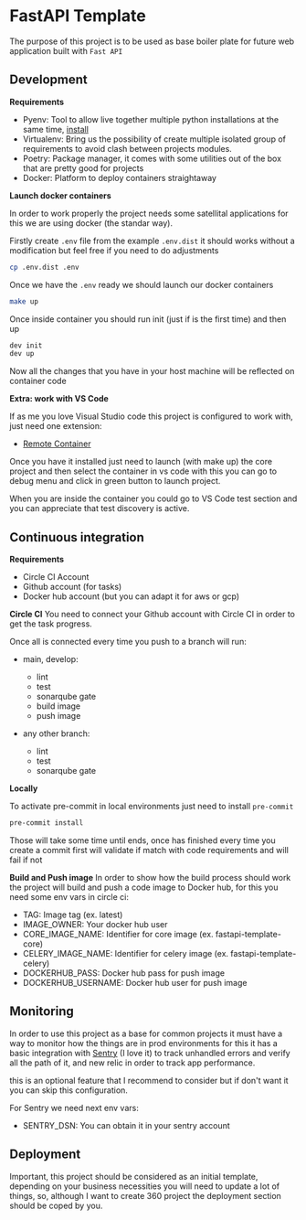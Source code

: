 # FastAPI Template

The purpose of this project is to be used as base boiler plate for future web application built with `Fast API`

## Development


**Requirements**

- Pyenv: Tool to allow live together multiple python installations at the same time, [install](https://github.com/pyenv/pyenv)
- Virtualenv: Bring us the possibility of create multiple isolated group of requirements to avoid clash between projects modules.
- Poetry: Package manager, it comes with some utilities out of the box that are pretty good for projects
- Docker: Platform to deploy containers straightaway

**Launch docker containers**

In order to work properly the project needs some satellital applications for this we are using docker (the standar way).

Firstly create `.env` file from the example `.env.dist` it should works without a modification but feel free if you need to do adjustments

```bash
cp .env.dist .env
```

Once we have the `.env` ready we should launch our docker containers

```bash
make up
```

Once inside container you should run init (just if is the first time) and then up
```bash
dev init
dev up
```
Now all the changes that you have in your host machine will be reflected on container code

**Extra: work with VS Code**

If as me you love Visual Studio code this project is configured to work with, just need one extension:

- [Remote Container](https://code.visualstudio.com/docs/remote/containers)

Once you have it installed just need to launch (with make up) the core project and then select the container in vs code
with this you can go to debug menu and click in green button to launch project.

When you are inside the container you could go to VS Code test section and you can appreciate that test discovery is active.
## Continuous integration

**Requirements**

- Circle CI Account
- Github account (for tasks)
- Docker hub account (but you can adapt it for aws or gcp)

**Circle CI**
You need to connect your Github account with Circle CI in order to get the task progress.

Once all is connected every time you push to a branch will run:

- main, develop:
  - lint
  - test
  - sonarqube gate
  - build image
  - push image

- any other branch:
  - lint
  - test
  - sonarqube gate

**Locally**

To activate pre-commit in local environments just need to install `pre-commit`

```bash
pre-commit install
```
Those will take some time until ends, once has finished every time you create a commit first will validate if match with code requirements and will fail if not

**Build and Push image**
In order to show how the build process should work the project will build and push a code image to Docker hub, for this you need some env vars in circle ci:

- TAG: Image tag (ex. latest)
- IMAGE_OWNER: Your docker hub user
- CORE_IMAGE_NAME: Identifier for core image (ex. fastapi-template-core)
- CELERY_IMAGE_NAME: Identifier for celery image (ex. fastapi-template-celery)
- DOCKERHUB_PASS: Docker hub pass for push image
- DOCKERHUB_USERNAME: Docker hub user for push image

## Monitoring
In order to use this project as a base for common projects it must have a way to monitor how the things are in prod environments for this it has a basic integration with [Sentry](https://docs.sentry.io/) (I love it) to track unhandled errors and verify all the path of it,  and new relic in order to track app performance.

this is an optional feature that I recommend to consider but if don't want it you can skip this configuration.

For Sentry we need next env vars:
- SENTRY_DSN: You can obtain it in your sentry account

## Deployment

Important, this project should be considered as an initial template, depending on your business necessities you will need to update a lot of things, so, although I want to create 360 project the deployment section should be coped by you.
